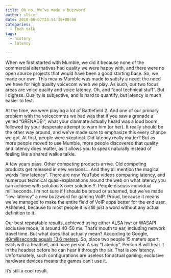 ```yaml
---
title: Oh no, We’ve made a buzzword
author: slicer
date: 2010-06-07T23:54:39+00:00
categories:
  - Tech talk
tags:
  - history
  - latency

---
```

When we first started with Mumble, we did it because none of the commercial alternatives had quality we were happy with, and there were no open source projects that would have been a good starting base. So, we made our own. This means Mumble was made to satisfy a need; the need we have for high quality voicecom when we play. As such, our two focus areas are voice quality and voice latency. Oh, and &#8220;cool technical stuff&#8221;. But I digress. Quality is subjective, and is hard to quantify, but latency is much easier to test.

<!--more-->

At the time, we were playing a lot of Battlefield 2. And one of our primary problem with the voicecomms we had was that if you saw a grenade a yelled &#8220;GRENADE!&#8221;, what your clanmate actually heard was a loud boom, followed by your desperate attempt to warn him (or her). It really should be the other way around, and we&#8217;ve made sure to emphasize this every chance we got. At first, people were skeptical. Did latency really matter? But as more people moved to use Mumble, more people discovered that quality and latency does matter, as it allows you to speak naturally instead of feeling like a shared walkie talkie.

A few years pass. Other competing products arrive. Old competing products get released in new versions&#8230; And they all mention the magical words &#8220;low latency&#8221;. There are now YouTube videos comparing latency, and numerous technical quasi-explanations around the web on what latency you can achieve with solution X over solution Y. People discuss individual milliseconds. I&#8217;m not sure if I should be proud or ashamed, but we&#8217;ve made &#8220;low-latency&#8221; a new buzzword for gaming VoIP. Proud, because it means we&#8217;ve managed to make the entire field of VoIP apps better for the end user. Ashamed, because to most people it is still just a word without any actual definition to it.

Our best repeatable results, achieved using either ALSA hw: or WASAPI exclusive mode, is around 40-50 ms. That&#8217;s mouth to ear, including network travel time. But what does that actually mean? According to Google, <a href="https://www.google.com/search?q=40ms+*+speed+of+sound" target="_self">40milliseconds equals 13.6 meters</a>. So, place two people 15 meters apart, each with a headset, and have person A say &#8220;Latency&#8221;. Person B will hear it in the headset before he can hear it through the air. That is _low_ latency. Unfortunately, such configurations are useless for actual gaming; exclusive hardware devices means the games can&#8217;t use it.

It&#8217;s still a cool result.
